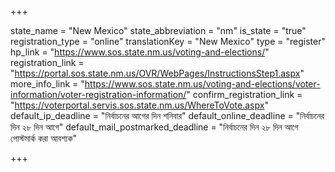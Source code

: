 +++

state_name = "New Mexico"
state_abbreviation = "nm"
is_state = "true"
registration_type = "online"
translationKey = "New Mexico"
type = "register"
hp_link = "https://www.sos.state.nm.us/voting-and-elections/"
registration_link = "https://portal.sos.state.nm.us/OVR/WebPages/InstructionsStep1.aspx"
more_info_link = "https://www.sos.state.nm.us/voting-and-elections/voter-information/voter-registration-information/"
confirm_registration_link = "https://voterportal.servis.sos.state.nm.us/WhereToVote.aspx"
default_ip_deadline = "নির্বাচনের আগের দিন শনিবার"
default_online_deadline = "নির্বাচনের দিন ২৮ দিন আগে"
default_mail_postmarked_deadline = "নির্বাচনের দিন ২৮ দিন আগে পোস্টমার্ক করা আবশ্যক"

+++